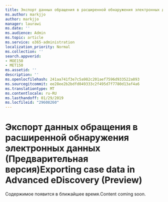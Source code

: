 ```yaml
---
title: Экспорт данных обращения в расширенной обнаружения электронных данных (Предварительная версия)
ms.author: markjjo
author: markjjo
manager: laurawi
ms.date: ''
ms.audience: Admin
ms.topic: article
ms.service: o365-administration
localization_priority: Normal
ms.collection: ''
search.appverid:
- MOE150
- MET150
ms.assetid: ''
description: ''
ms.openlocfilehash: 241aa741f3e7c5a982c201aef7596d933522a893
ms.sourcegitcommit: ee28ee2b2bdfd049333c2f495d7f7780d13af4a6
ms.translationtype: MT
ms.contentlocale: ru-RU
ms.lasthandoff: 01/29/2019
ms.locfileid: "29608260"
---
```

# <a name="exporting-case-data-in-advanced-ediscovery-preview"></a><span data-ttu-id="c9df9-102">Экспорт данных обращения в расширенной обнаружения электронных данных (Предварительная версия)</span><span class="sxs-lookup"><span data-stu-id="c9df9-102">Exporting case data in Advanced eDiscovery (Preview)</span></span>

<span data-ttu-id="c9df9-103">Содержимое появится в ближайшее время.</span><span class="sxs-lookup"><span data-stu-id="c9df9-103">Content coming soon.</span></span>